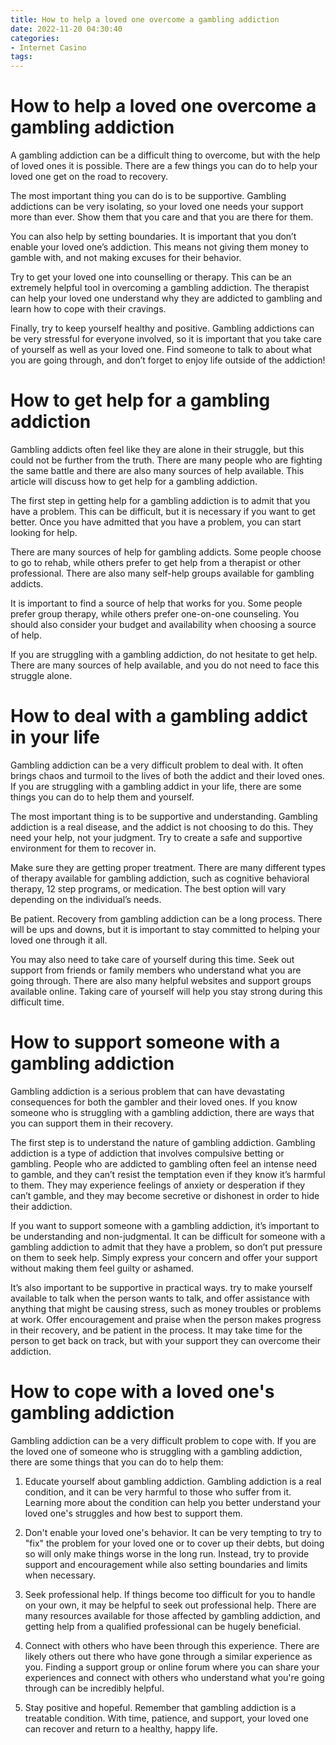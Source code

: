 ```yaml
---
title: How to help a loved one overcome a gambling addiction 
date: 2022-11-20 04:30:40
categories:
- Internet Casino
tags:
---
```



#  How to help a loved one overcome a gambling addiction 

A gambling addiction can be a difficult thing to overcome, but with the help of loved ones it is possible. There are a few things you can do to help your loved one get on the road to recovery.

The most important thing you can do is to be supportive. Gambling addictions can be very isolating, so your loved one needs your support more than ever. Show them that you care and that you are there for them.

You can also help by setting boundaries. It is important that you don’t enable your loved one’s addiction. This means not giving them money to gamble with, and not making excuses for their behavior.

Try to get your loved one into counselling or therapy. This can be an extremely helpful tool in overcoming a gambling addiction. The therapist can help your loved one understand why they are addicted to gambling and learn how to cope with their cravings.

Finally, try to keep yourself healthy and positive. Gambling addictions can be very stressful for everyone involved, so it is important that you take care of yourself as well as your loved one. Find someone to talk to about what you are going through, and don’t forget to enjoy life outside of the addiction!

#  How to get help for a gambling addiction 
Gambling addicts often feel like they are alone in their struggle, but this could not be further from the truth. There are many people who are fighting the same battle and there are also many sources of help available. This article will discuss how to get help for a gambling addiction.

The first step in getting help for a gambling addiction is to admit that you have a problem. This can be difficult, but it is necessary if you want to get better. Once you have admitted that you have a problem, you can start looking for help.

There are many sources of help for gambling addicts. Some people choose to go to rehab, while others prefer to get help from a therapist or other professional. There are also many self-help groups available for gambling addicts.

It is important to find a source of help that works for you. Some people prefer group therapy, while others prefer one-on-one counseling. You should also consider your budget and availability when choosing a source of help.

If you are struggling with a gambling addiction, do not hesitate to get help. There are many sources of help available, and you do not need to face this struggle alone.

#  How to deal with a gambling addict in your life 

Gambling addiction can be a very difficult problem to deal with. It often brings chaos and turmoil to the lives of both the addict and their loved ones. If you are struggling with a gambling addict in your life, there are some things you can do to help them and yourself.

The most important thing is to be supportive and understanding. Gambling addiction is a real disease, and the addict is not choosing to do this. They need your help, not your judgment. Try to create a safe and supportive environment for them to recover in.

Make sure they are getting proper treatment. There are many different types of therapy available for gambling addiction, such as cognitive behavioral therapy, 12 step programs, or medication. The best option will vary depending on the individual’s needs.

Be patient. Recovery from gambling addiction can be a long process. There will be ups and downs, but it is important to stay committed to helping your loved one through it all.

You may also need to take care of yourself during this time. Seek out support from friends or family members who understand what you are going through. There are also many helpful websites and support groups available online. Taking care of yourself will help you stay strong during this difficult time.

#  How to support someone with a gambling addiction 

Gambling addiction is a serious problem that can have devastating consequences for both the gambler and their loved ones. If you know someone who is struggling with a gambling addiction, there are ways that you can support them in their recovery.

The first step is to understand the nature of gambling addiction. Gambling addiction is a type of addiction that involves compulsive betting or gambling. People who are addicted to gambling often feel an intense need to gamble, and they can’t resist the temptation even if they know it’s harmful to them. They may experience feelings of anxiety or desperation if they can’t gamble, and they may become secretive or dishonest in order to hide their addiction.

If you want to support someone with a gambling addiction, it’s important to be understanding and non-judgmental. It can be difficult for someone with a gambling addiction to admit that they have a problem, so don’t put pressure on them to seek help. Simply express your concern and offer your support without making them feel guilty or ashamed.

It’s also important to be supportive in practical ways. try to make yourself available to talk when the person wants to talk, and offer assistance with anything that might be causing stress, such as money troubles or problems at work. Offer encouragement and praise when the person makes progress in their recovery, and be patient in the process. It may take time for the person to get back on track, but with your support they can overcome their addiction.

#  How to cope with a loved one's gambling addiction

Gambling addiction can be a very difficult problem to cope with. If you are the loved one of someone who is struggling with a gambling addiction, there are some things that you can do to help them:

1. Educate yourself about gambling addiction. Gambling addiction is a real condition, and it can be very harmful to those who suffer from it. Learning more about the condition can help you better understand your loved one's struggles and how best to support them.

2. Don't enable your loved one's behavior. It can be very tempting to try to "fix" the problem for your loved one or to cover up their debts, but doing so will only make things worse in the long run. Instead, try to provide support and encouragement while also setting boundaries and limits when necessary.

3. Seek professional help. If things become too difficult for you to handle on your own, it may be helpful to seek out professional help. There are many resources available for those affected by gambling addiction, and getting help from a qualified professional can be hugely beneficial.

4. Connect with others who have been through this experience. There are likely others out there who have gone through a similar experience as you. Finding a support group or online forum where you can share your experiences and connect with others who understand what you're going through can be incredibly helpful.

5. Stay positive and hopeful. Remember that gambling addiction is a treatable condition. With time, patience, and support, your loved one can recover and return to a healthy, happy life.